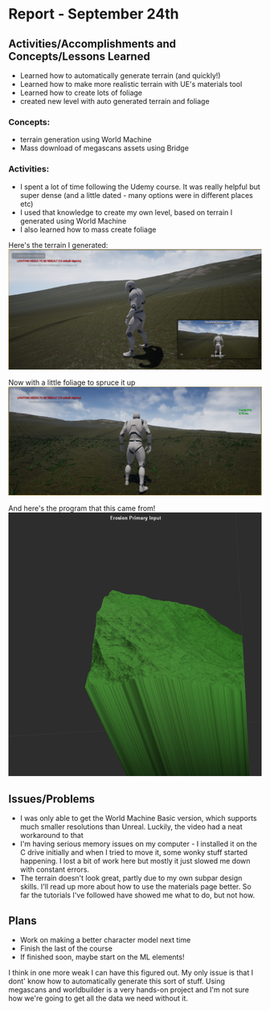 # Report - September 24th #

## Activities/Accomplishments and Concepts/Lessons Learned ##
- Learned how to automatically generate terrain (and quickly!)
- Learned how to make more realistic terrain with UE's materials tool
- Learned how to create lots of foliage
- created new level with auto generated terrain and foliage

### Concepts:
- terrain generation using World Machine
- Mass download of megascans assets using Bridge


### Activities:
- I spent a lot of time following the Udemy course. It was really helpful but super dense (and a little dated - many options were in different places etc)
- I used that knowledge to create my own level, based on terrain I generated using World Machine
- I also learned how to mass create foliage

Here's the terrain I generated:
![3D view](3rd-person.PNG)

Now with a little foliage to spruce it up
![Foliage](foliage.PNG)

And here's the program that this came from!
![World Machine](worldmachine.png)


## Issues/Problems
- I was only able to get the World Machine Basic version, which supports much smaller resolutions than Unreal. Luckily, the video had a neat workaround to that
- I'm having serious memory issues on my computer - I installed it on the C drive initially and when I tried to move it, some wonky stuff started happening. I lost a bit of work here but mostly it just slowed me down with constant errors. 
- The terrain doesn't look great, partly due to my own subpar design skills. I'll read up more about how to use the materials page better. So far the tutorials I've followed have showed me what to do, but not how.


## Plans
- Work on making a better character model next time
- Finish the last of the course
- If finished soon, maybe start on the ML elements!

I think in one more weak I can have this figured out. My only issue is that I dont' know how to automatically generate this sort of stuff. Using megascans and worldbuilder is a very hands-on project and I'm not sure how we're going to get all the data we need without it.

